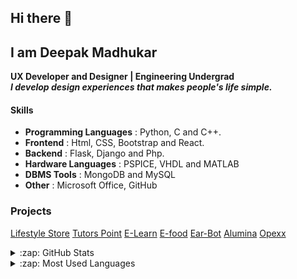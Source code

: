 ## Hi there 👋
## I am Deepak Madhukar
**UX Developer and Designer | Engineering Undergrad**</br>
***I develop design experiences that makes people's life simple.***

#### Skills
- **Programming Languages** : Python, C and C++.
- **Frontend** : Html, CSS, Bootstrap and React.
- **Backend** : Flask, Django and Php.
- **Hardware Languages** : PSPICE, VHDL and MATLAB
- **DBMS Tools** : MongoDB and MySQL
- **Other** : Microsoft Office, GitHub


<!--
<img align="right" alt="GIF" src="https://github.com/deepak-madhukar/deepak-madhukar/blob/main/Avtar.gif" width="500" height="350" />


Here are some ideas to get you started:

- 🔭 I’m currently working on ...
- 🌱 I’m currently learning ...
- 👯 I’m looking to collaborate on ...
- 🤔 I’m looking for help with ...
- 💬 Ask me about ...
- 📫 How to reach me: ...
- 😄 Pronouns: ...
- ⚡ Fun fact: ...
-->

### Projects
[Lifestyle Store](https://github.com/deepak-madhukar/Lifestyle-Store)
[Tutors Point](https://github.com/deepak-madhukar/Tutorspoint)
[E-Learn](https://github.com/deepak-madhukar/ELearn)
[E-food](https://github.com/deepak-madhukar/EFood)
[Ear-Bot](https://github.com/deepak-madhukar/EarBot)
[Alumina](https://github.com/deepak-madhukar/Alumini-Management)
[Opexx](https://github.com/deepak-madhukar/Opexx)

<details>
  <summary>:zap: GitHub Stats</summary>

  <img align="left" alt="Deepak's GitHub Stats" src="https://github-readme-stats.vercel.app/api?username=deepak-madhukar&show_icons=true&hide_border=true" />

</details>

<details>
  <summary>:zap: Most Used Languages</summary>

<img align="left" alt="Deepak's GitHub Top Languages" src="https://github-readme-stats.vercel.app/api/top-langs/?username=deepak-madhukar" />

</details>


